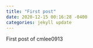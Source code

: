 ```yaml
---
title: "First post"
date: 2020-12-15 00:16:28 -0400
categories: jekyll update
---
```


First post of cmlee0913

